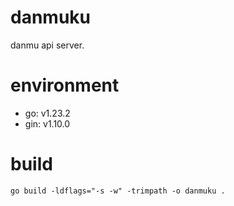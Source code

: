 # danmuku
danmu api server.

# environment
- go: v1.23.2
- gin: v1.10.0


# build

```
go build -ldflags="-s -w" -trimpath -o danmuku .
```